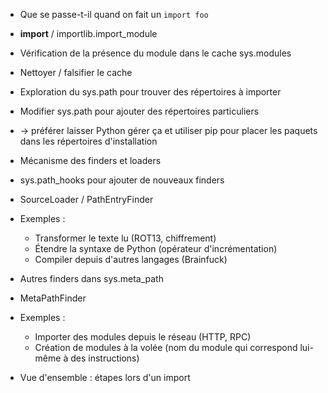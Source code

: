 - Que se passe-t-il quand on fait un `import foo`
- __import__ / importlib.import_module

- Vérification de la présence du module dans le cache sys.modules
- Nettoyer / falsifier le cache

- Exploration du sys.path pour trouver des répertoires à importer
- Modifier sys.path pour ajouter des répertoires particuliers
- -> préférer laisser Python gérer ça et utiliser pip pour placer les paquets dans les répertoires d'installation

- Mécanisme des finders et loaders
- sys.path_hooks pour ajouter de nouveaux finders
- SourceLoader / PathEntryFinder
- Exemples :
    - Transformer le texte lu (ROT13, chiffrement)
    - Étendre la syntaxe de Python (opérateur d'incrémentation)
    - Compiler depuis d'autres langages (Brainfuck)

- Autres finders dans sys.meta_path
- MetaPathFinder
- Exemples :
    - Importer des modules depuis le réseau (HTTP, RPC)
    - Création de modules à la volée (nom du module qui correspond lui-même à des instructions)

- Vue d'ensemble : étapes lors d'un import